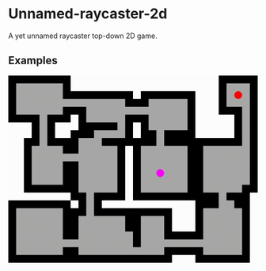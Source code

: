 # Unnamed-raycaster-2d

A yet unnamed raycaster top-down 2D game.

## Examples

![Dungeon generation](assets/dungeon_generation.gif)
